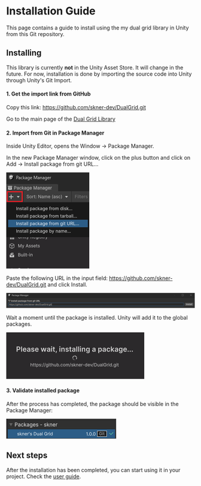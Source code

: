 # Installation Guide

This page contains a guide to install using the my dual grid library in Unity from this Git repository.

## Installing

This library is currently __not__ in the Unity Asset Store. It will change in the future. For now, installation is done by importing the source code into Unity through Unity's Git Import.

#### 1. Get the import link from GitHub

Copy this link: https://github.com/skner-dev/DualGrid.git

Go to the main page of the [Dual Grid Library](https://github.com/skner-dev/DualGrid)

#### 2. Import from Git in Package Manager

Inside Unity Editor, opens the Window -> Package Manager.

In the new Package Manager window, click on the plus button and click on Add -> Install package from git URL...

![](Images/importing-from-git.png)

Paste the following URL in the input field: https://github.com/skner-dev/DualGrid.git and click Install.

![](Images/add-git-url.png)

Wait a moment until the package is installed. Unity will add it to the global packages.

![](Images/wait-for-package-install.png)

#### 3. Validate installed package

After the process has completed, the package should be visible in the Package Manager:

![](Images/confirm-package-installation.png)

## Next steps

After the installation has been completed, you can start using it in your project. Check the [user guide](../Documentation~/user-guide.md).

